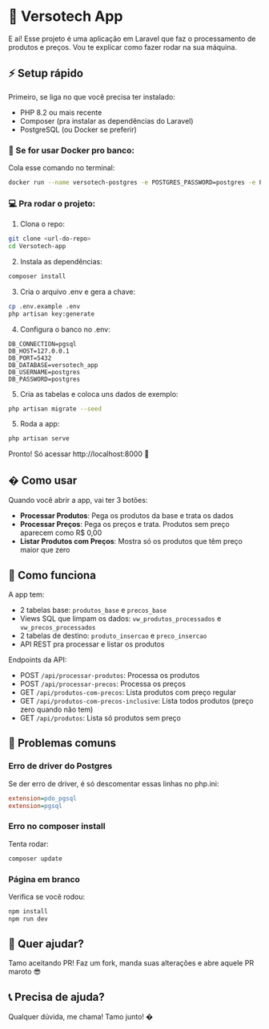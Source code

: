 # 🚀 Versotech App

E aí! Esse projeto é uma aplicação em Laravel que faz o processamento de produtos e preços. Vou te explicar como fazer rodar na sua máquina.

## ⚡ Setup rápido

Primeiro, se liga no que você precisa ter instalado:

- PHP 8.2 ou mais recente
- Composer (pra instalar as dependências do Laravel)
- PostgreSQL (ou Docker se preferir)

### 🐳 Se for usar Docker pro banco:

Cola esse comando no terminal:
```bash
docker run --name versotech-postgres -e POSTGRES_PASSWORD=postgres -e POSTGRES_DB=versotech_app -p 5432:5432 -d postgres:15
```

### 💻 Pra rodar o projeto:

1. Clona o repo:
```bash
git clone <url-do-repo>
cd Versotech-app
```

2. Instala as dependências:
```bash
composer install
```

3. Cria o arquivo .env e gera a chave:
```bash
cp .env.example .env
php artisan key:generate
```

4. Configura o banco no .env:
```env
DB_CONNECTION=pgsql
DB_HOST=127.0.0.1
DB_PORT=5432
DB_DATABASE=versotech_app
DB_USERNAME=postgres
DB_PASSWORD=postgres
```

5. Cria as tabelas e coloca uns dados de exemplo:
```bash
php artisan migrate --seed
```

5. Roda a app:
```bash
php artisan serve
```

Pronto! Só acessar http://localhost:8000 🎉

## � Como usar

Quando você abrir a app, vai ter 3 botões:

- **Processar Produtos**: Pega os produtos da base e trata os dados
- **Processar Preços**: Pega os preços e trata. Produtos sem preço aparecem como R$ 0,00
- **Listar Produtos com Preços**: Mostra só os produtos que têm preço maior que zero

## 🔧 Como funciona

A app tem:
- 2 tabelas base: `produtos_base` e `precos_base`
- Views SQL que limpam os dados: `vw_produtos_processados` e `vw_precos_processados`
- 2 tabelas de destino: `produto_insercao` e `preco_insercao`
- API REST pra processar e listar os produtos

Endpoints da API:
- POST `/api/processar-produtos`: Processa os produtos
- POST `/api/processar-precos`: Processa os preços
- GET `/api/produtos-com-precos`: Lista produtos com preço regular
- GET `/api/produtos-com-precos-inclusive`: Lista todos produtos (preço zero quando não tem)
- GET `/api/produtos`: Lista só produtos sem preço

## 🤔 Problemas comuns

### Erro de driver do Postgres
Se der erro de driver, é só descomentar essas linhas no php.ini:
```ini
extension=pdo_pgsql
extension=pgsql
```

### Erro no composer install
Tenta rodar:
```bash
composer update
```

### Página em branco
Verifica se você rodou:
```bash
npm install
npm run dev
```

## 🤝 Quer ajudar?

Tamo aceitando PR! Faz um fork, manda suas alterações e abre aquele PR maroto 😎

## 📞 Precisa de ajuda?

Qualquer dúvida, me chama! Tamo junto! �
